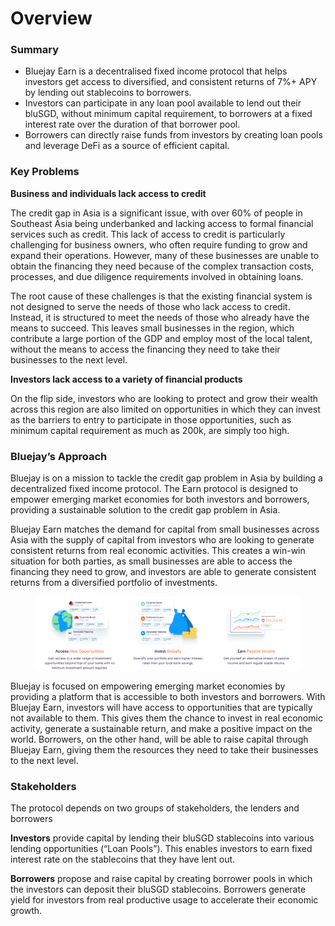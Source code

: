 # Overview

### Summary

* Bluejay Earn is a decentralised fixed income protocol that helps investors get access to diversified, and consistent returns of 7%+ APY by lending out stablecoins to borrowers.
* Investors can participate in any loan pool available to lend out their bluSGD, without minimum capital requirement, to borrowers at a fixed interest rate over the duration of that borrower pool.
* Borrowers can directly raise funds from investors by creating loan pools and leverage DeFi as a source of efficient capital.

### Key Problems

**Business and individuals lack access to credit**

The credit gap in Asia is a significant issue, with over 60% of people in Southeast Asia being underbanked and lacking access to formal financial services such as credit. This lack of access to credit is particularly challenging for business owners, who often require funding to grow and expand their operations. However, many of these businesses are unable to obtain the financing they need because of the complex transaction costs, processes, and due diligence requirements involved in obtaining loans.

The root cause of these challenges is that the existing financial system is not designed to serve the needs of those who lack access to credit. Instead, it is structured to meet the needs of those who already have the means to succeed. This leaves small businesses in the region, which contribute a large portion of the GDP and employ most of the local talent, without the means to access the financing they need to take their businesses to the next level.&#x20;

**Investors lack access to a variety of financial products**

On the flip side, investors who are looking to protect and grow their wealth across this region are also limited on opportunities in which they can invest as the barriers to entry to participate in those opportunities, such as minimum capital requirement as much as 200k, are simply too high.

### Bluejay’s Approach

Bluejay is on a mission to tackle the credit gap problem in Asia by building a decentralized fixed income protocol. The Earn protocol is designed to empower emerging market economies for both investors and borrowers, providing a sustainable solution to the credit gap problem in Asia.

Bluejay Earn matches the demand for capital from small businesses across Asia with the supply of capital from investors who are looking to generate consistent returns from real economic activities. This creates a win-win situation for both parties, as small businesses are able to access the financing they need to grow, and investors are able to generate consistent returns from a diversified portfolio of investments.

<figure><img src="../.gitbook/assets/Frame 48098955.jpg" alt=""><figcaption></figcaption></figure>

Bluejay is focused on empowering emerging market economies by providing a platform that is accessible to both investors and borrowers. With Bluejay Earn, investors will have access to opportunities that are typically not available to them. This gives them the chance to invest in real economic activity, generate a sustainable return, and make a positive impact on the world. Borrowers, on the other hand, will be able to raise capital through Bluejay Earn, giving them the resources they need to take their businesses to the next level.

### Stakeholders

The protocol depends on two groups of stakeholders, the lenders and borrowers

**Investors** provide capital by lending their bluSGD stablecoins into various lending opportunities (“Loan Pools”). This enables investors to earn fixed interest rate on the stablecoins that they have lent out.

**Borrowers** propose and raise capital by creating borrower pools in which the investors can deposit their bluSGD stablecoins. Borrowers generate yield for investors from real productive usage to accelerate their economic growth.

